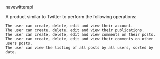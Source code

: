 navewitterapi

A product similar to Twitter to perform the following operations:

    The user can create, delete, edit and view their account.
    The user can create, delete, edit and view their publications.
    The user can create, delete, edit and view comments on their posts.
    The user can create, delete, edit and view their comments on other users posts.
    The user can view the listing of all posts by all users, sorted by date.

